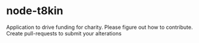 node-t8kin
==========

Application to drive funding for charity.  Please figure out how to contribute.  Create pull-requests to submit
your alterations
